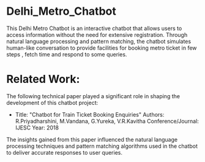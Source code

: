 # Delhi_Metro_Chatbot
This Delhi Metro Chatbot is an interactive chatbot that allows users to access information without the need for extensive registration. Through natural language processing and pattern matching, the chatbot simulates human-like conversation to provide facilities for booking metro ticket in few steps , fetch time and respond to some queries.  

# Related Work:
The following technical paper played a significant role in shaping the development of this chatbot project:
- Title: "Chatbot for Train Ticket Booking Enquiries"
  Authors: R.Priyadharshini, M.Vandana, G.Yureka, V.R.Kavitha
  Conference/Journal: IJESC
  Year: 2018

The insights gained from this paper influenced the natural language processing techniques and pattern matching algorithms used in the chatbot to deliver accurate responses to user queries.
